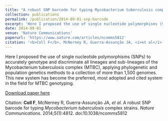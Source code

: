 ```yaml
---
title: "A robust SNP barcode for typing Mycobacterium tuberculosis complex strains"
collection: publications
permalink: /publication/2014-09-01-snp-barcode
excerpt: 'Here I proposed the use of single nucleotide polymorphisms (SNPs) to accurately genotype and discriminate all lineages and sub-lineages of the Mycobacterium tuberculosis complex (MTBC), applying phylogenetic and population genetics methods to a collection of more than 1,500 genomes. This new system has become the preferred, most adopted and cited system in the field for MTBC genotyping.'
date: 2014-09-01
venue: 'Nature Communications'
paperurl: 'https://www.nature.com/articles/ncomms5812'
citation: '<b>Coll F</b>, McNerney R, Guerra-Assunção JA, <i>et al</i>. A robust SNP barcode for typing <i>Mycobacterium tuberculosis</i> complex strains. <i>Nature Communications</i>. 2014;5(1):4812. doi:10.1038/ncomms5812'
---
```

Here I proposed the use of single nucleotide polymorphisms (SNPs) to accurately genotype and discriminate all lineages and sub-lineages of the Mycobacterium tuberculosis complex (MTBC), applying phylogenetic and population genetics methods to a collection of more than 1,500 genomes. This new system has become the preferred, most adopted and cited system in the field for MTBC genotyping.

[Download paper here](http://francesccoll.github.io/files/ncomms5812.pdf)

Citation: <b>Coll F</b>, McNerney R, Guerra-Assunção JA, <i>et al</i>. A robust SNP barcode for typing <i>Mycobacterium tuberculosis</i> complex strains. <i>Nature Communications</i>. 2014;5(1):4812. doi:10.1038/ncomms5812
